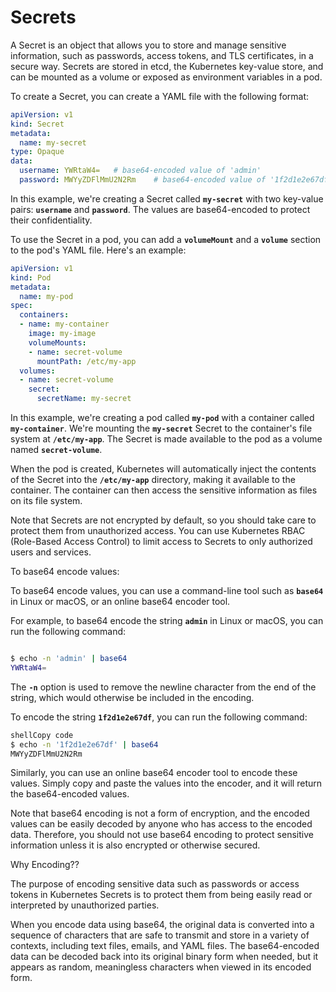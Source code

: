 # Secrets

A Secret is an object that allows you to store and manage sensitive information, such as passwords, access tokens, and TLS certificates, in a secure way. Secrets are stored in etcd, the Kubernetes key-value store, and can be mounted as a volume or exposed as environment variables in a pod.

To create a Secret, you can create a YAML file with the following format:

```yaml
apiVersion: v1
kind: Secret
metadata:
  name: my-secret
type: Opaque
data:
  username: YWRtaW4=   # base64-encoded value of 'admin'
  password: MWYyZDFlMmU2N2Rm    # base64-encoded value of '1f2d1e2e67df'
```

In this example, we're creating a Secret called **`my-secret`** with two key-value pairs: **`username`** and **`password`**. The values are base64-encoded to protect their confidentiality.

To use the Secret in a pod, you can add a **`volumeMount`** and a **`volume`** section to the pod's YAML file. Here's an example:

```yaml
apiVersion: v1
kind: Pod
metadata:
  name: my-pod
spec:
  containers:
  - name: my-container
    image: my-image
    volumeMounts:
    - name: secret-volume
      mountPath: /etc/my-app
  volumes:
  - name: secret-volume
    secret:
      secretName: my-secret
```

In this example, we're creating a pod called **`my-pod`** with a container called **`my-container`**. We're mounting the **`my-secret`** Secret to the container's file system at **`/etc/my-app`**. The Secret is made available to the pod as a volume named **`secret-volume`**.

When the pod is created, Kubernetes will automatically inject the contents of the Secret into the **`/etc/my-app`** directory, making it available to the container. The container can then access the sensitive information as files on its file system.

Note that Secrets are not encrypted by default, so you should take care to protect them from unauthorized access. You can use Kubernetes RBAC (Role-Based Access Control) to limit access to Secrets to only authorized users and services.

To base64 encode values:

To base64 encode values, you can use a command-line tool such as **`base64`** in Linux or macOS, or an online base64 encoder tool.

For example, to base64 encode the string **`admin`** in Linux or macOS, you can run the following command:

```bash

$ echo -n 'admin' | base64
YWRtaW4=
```

The **`-n`** option is used to remove the newline character from the end of the string, which would otherwise be included in the encoding.

To encode the string **`1f2d1e2e67df`**, you can run the following command:

```bash
shellCopy code
$ echo -n '1f2d1e2e67df' | base64
MWYyZDFlMmU2N2Rm
```

Similarly, you can use an online base64 encoder tool to encode these values. Simply copy and paste the values into the encoder, and it will return the base64-encoded values.

Note that base64 encoding is not a form of encryption, and the encoded values can be easily decoded by anyone who has access to the encoded data. Therefore, you should not use base64 encoding to protect sensitive information unless it is also encrypted or otherwise secured.

Why Encoding??

The purpose of encoding sensitive data such as passwords or access tokens in Kubernetes Secrets is to protect them from being easily read or interpreted by unauthorized parties.

When you encode data using base64, the original data is converted into a sequence of characters that are safe to transmit and store in a variety of contexts, including text files, emails, and YAML files. The base64-encoded data can be decoded back into its original binary form when needed, but it appears as random, meaningless characters when viewed in its encoded form.